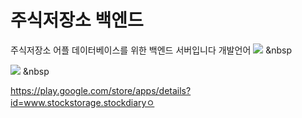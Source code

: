 # 주식저장소 백엔드

주식저장소 어플 데이터베이스를 위한 백엔드 서버입니다
개발언어 
<img src="https://img.shields.io/badge/Python-3776AB?style=flat-square&logo=Python&logoColor=white"/></a> &nbsp

<img src="https://img.shields.io/badge/Django-339933?style=flat-square&logo=Django&logoColor=white"/></a> &nbsp

https://play.google.com/store/apps/details?id=www.stockstorage.stockdiaryㅇ

